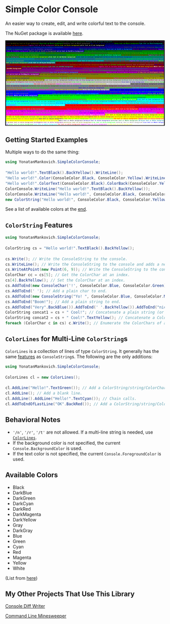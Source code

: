 # Simple Color Console

An easier way to create, edit, and write colorful text to the console.

The NuGet package is available [here](https://www.nuget.org/packages/YonatanMankovich.SimpleColorConsole/).

![All Colors](media/all-colors.png)

## Getting Started Examples

Multiple ways to do the same thing:

```cs
using YonatanMankovich.SimpleColorConsole;

"Hello world!".TextBlack().BackYellow().WriteLine();
"Hello world!".Color(ConsoleColor.Black, ConsoleColor.Yellow).WriteLine();
"Hello world!".ColorText(ConsoleColor.Black).ColorBack(ConsoleColor.Yellow).WriteLine();
ColorConsole.WriteLine("Hello world!".TextBlack().BackYellow());
ColorConsole.WriteLine("Hello world!", ConsoleColor.Black, ConsoleColor.Yellow);
new ColorString("Hello world!", ConsoleColor.Black, ConsoleColor.Yellow).WriteLine();
```

See a list of available colors at the [end](#available-colors).

## `ColorString` Features

```cs
using YonatanMankovich.SimpleColorConsole;

ColorString cs = "Hello world!".TextBlack().BackYellow();

cs.Write(); // Write the ConsoleString to the console.
cs.WriteLine(); // Write the ConsoleString to the console and adds a new line.
cs.WriteAtPoint(new Point(6, 9)); // Write the ConsoleString to the console at the specified point.
ColorChar cc = cs[5]; // Get the ColorChar at an index.
cs[4].BackYellow(); // Set the ColorChar at an index.
cs.AddToEnd(new ConsoleChar('!', ConsoleColor.Blue, ConsoleColor.Green)); // Add a ConsoleChar to end.
cs.AddToEnd(' '); // Add a plain char to end.
cs.AddToEnd(new ConsoleString("Yo! ", ConsoleColor.Blue, ConsoleColor.Magenta)); // Add a ConsoleString to end.
cs.AddToEnd("Boom!"); // Add a plain string to end.
cs.AddToEnd("Very".BackBlue()).AddToEnd(' '.BackYellow()).AddToEnd("nice!"); // Chain calls.
ColorString concat1 = cs + " Cool!"; // Concatenate a plain string (or char).
ColorString concat2 = cs + " Cool!".TextYellow(); // Concatenate a ColorString string (or ColorChar).
foreach (ColorChar c in cs) c.Write(); // Enumerate the ColorChars of a ColorString.
```

## `ColorLines` for Multi-Line `ColorString`s

`ColorLines` is a collection of lines of type `ColorString`. It generally has the same [features](#colorstring-features) as `ConsoleString`s. The following are the only additions:

```cs
using YonatanMankovich.SimpleColorConsole;

ColorLines cl = new ColorLines();

cl.AddLine("Hello!".TextGreen()); // Add a ColorString/string/ColorChar/char line.
cl.AddLine(); // Add a blank line.
cl.AddLine().AddLine("Hello!".TextCyan()); // Chain calls.
cl.AddToEndOfLastLine("OK".BackRed()); // Add a ColorString/string/ColorChar/char to the end of the last line.
```

## Behavioral Notes

* `'/n'`, `'/r'`, `'/t'` are not allowed. If a multi-line string is needed, use [`ColorLines`](#colorlines-for-multi-line-colorstrings).
* If the background color is not specified, the current `Console.BackgroundColor` is used.
* If the text color is not specified, the current `Console.ForegroundColor` is used.

## Available Colors

* Black
* DarkBlue
* DarkGreen
* DarkCyan
* DarkRed
* DarkMagenta
* DarkYellow
* Gray
* DarkGray
* Blue
* Green
* Cyan
* Red
* Magenta
* Yellow
* White

(List from [here](https://docs.microsoft.com/en-us/dotnet/api/system.consolecolor?view=net-6.0))

## My Other Projects That Use This Library

[Console Diff Writer](https://github.com/yonimn2000/console-diff-writer)

[Command Line Minesweeper](https://github.com/yonimn2000/command-line-minesweeper)
